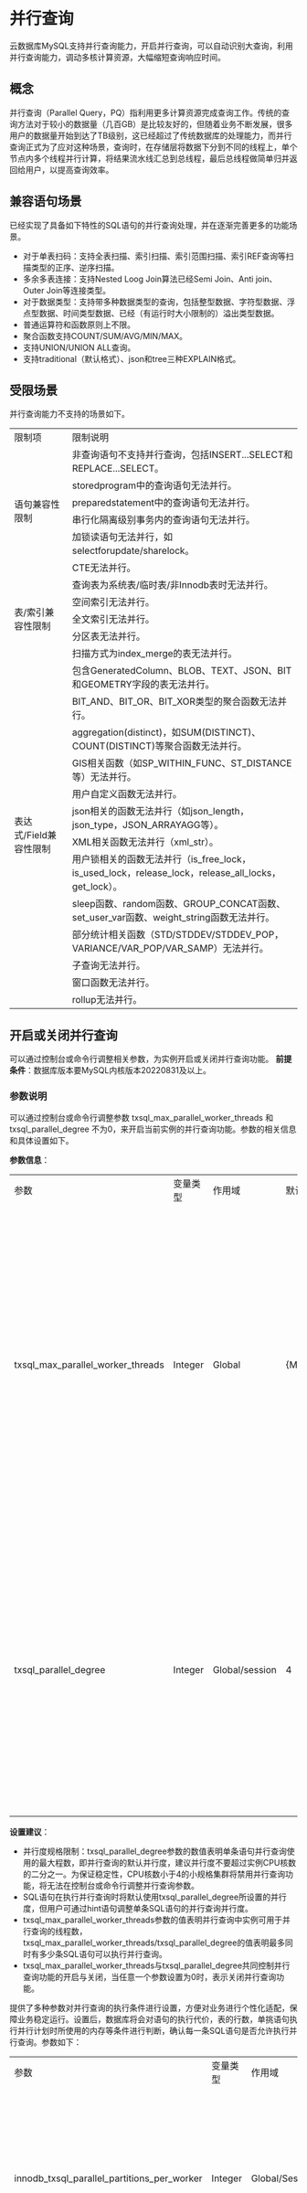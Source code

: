 # 并行查询

云数据库MySQL支持并行查询能力，开启并行查询，可以自动识别大查询，利用并行查询能力，调动多核计算资源，大幅缩短查询响应时间。

## 概念

并行查询（Parallel Query，PQ）指利用更多计算资源完成查询工作。传统的查询方法对于较小的数据量（几百GB）是比较友好的，但随着业务不断发展，很多用户的数据量开始到达了TB级别，这已经超过了传统数据库的处理能力，而并行查询正式为了应对这种场景，查询时，在存储层将数据下分到不同的线程上，单个节点内多个线程并行计算，将结果流水线汇总到总线程，最后总线程做简单归并返回给用户，以提高查询效率。

## 兼容语句场景

已经实现了具备如下特性的SQL语句的并行查询处理，并在逐渐完善更多的功能场景。

* 对于单表扫码：支持全表扫描、索引扫描、索引范围扫描、索引REF查询等扫描类型的正序、逆序扫描。
* 多余多表连接：支持Nested Loog Join算法已经Semi Join、Anti join、Outer Join等连接类型。
* 对于数据类型：支持带多种数据类型的查询，包括整型数据、字符型数据、浮点型数据、时间类型数据、已经（有运行时大小限制的）溢出类型数据。
* 普通运算符和函数原则上不限。
* 聚合函数支持COUNT/SUM/AVG/MIN/MAX。
* 支持UNION/UNION ALL查询。
* 支持traditional（默认格式）、json和tree三种EXPLAIN格式。

## 受限场景

并行查询能力不支持的场景如下。

<table><tbody><tr><td>限制项</td><td>限制说明</td></tr><tr><td rowspan="6">语句兼容性限制</td><td>非查询语句不支持并行查询，包括INSERT...SELECT和REPLACE...SELECT。</td></tr><tr><td>storedprogram中的查询语句无法并行。</td></tr><tr><td>preparedstatement中的查询语句无法并行。</td></tr><tr><td>串行化隔离级别事务内的查询语句无法并行。</td></tr><tr><td>加锁读语句无法并行，如selectforupdate/sharelock。</td></tr><tr><td>CTE无法并行。</td></tr><tr><td rowspan="5">表/索引兼容性限制</td><td>查询表为系统表/临时表/非Innodb表时无法并行。</td></tr><tr><td>空间索引无法并行。</td></tr><tr><td>全文索引无法并行。</td></tr><tr><td>分区表无法并行。</td></tr><tr><td>扫描方式为index_merge的表无法并行。</td></tr><tr><td rowspan="13">表达式/Field兼容性限制</td><td>包含GeneratedColumn、BLOB、TEXT、JSON、BIT和GEOMETRY字段的表无法并行。</td></tr><tr><td>BIT_AND、BIT_OR、BIT_XOR类型的聚合函数无法并行。</td></tr><tr><td>aggregation(distinct)，如SUM(DISTINCT)、COUNT(DISTINCT)等聚合函数无法并行。</td></tr><tr><td>GIS相关函数（如SP_WITHIN_FUNC、ST_DISTANCE等）无法并行。</td></tr><tr><td>用户自定义函数无法并行。</td></tr><tr><td>json相关的函数无法并行（如json_length，json_type，JSON_ARRAYAGG等）。</td></tr><tr><td>XML相关函数无法并行（xml_str）。</td></tr><tr><td>用户锁相关的函数无法并行（is_free_lock，is_used_lock，release_lock，release_all_locks，get_lock）。</td></tr><tr><td>sleep函数、random函数、GROUP_CONCAT函数、set_user_var函数、weight_string函数无法并行。</td></tr><tr><td>部分统计相关函数（STD/STDDEV/STDDEV_POP，VARIANCE/VAR_POP/VAR_SAMP）无法并行。</td></tr><tr><td>子查询无法并行。</td></tr><tr><td>窗口函数无法并行。</td></tr><tr><td>rollup无法并行。</td></tr></tbody></table>

## 开启或关闭并行查询

可以通过控制台或命令行调整相关参数，为实例开启或关闭并行查询功能。
**前提条件**：数据库版本要MySQL内核版本20220831及以上。

### 参数说明

可以通过控制台或命令行调整参数 txsql_max_parallel_worker_threads 和 txsql_parallel_degree 不为0，来开启当前实例的并行查询功能。参数的相关信息和具体设置如下。

**参数信息**：
<table><tbody><tr><td>参数</td><td>变量类型</td><td>作用域</td><td>默认值</td><td>取值范围</td><td>说明</td></tr><tr><td>txsql_max_parallel_worker_threads</td><td>Integer</td><td>Global</td><td>{MIN(DBInitCpu,0)}</td><td>0-{MAX(DBInitCpu-2,2)}</td><td>实例节点可用于并行查询的线程资源总数，设置为0则无并行线程可用，视为关闭并行查询功能。</td></tr><tr><td>txsql_parallel_degree</td><td>Integer</td><td>Global/session</td><td>4</td><td>0-64</td><td>单条语句并行查询时可用的最大线程数（默认并行度）。设置为0时视为关闭并行查询功能。</td></tr></tbody></table>

**设置建议**：

* 并行度规格限制：txsql_parallel_degree参数的数值表明单条语句并行查询使用的最大程数，即并行查询的默认并行度，建议并行度不要超过实例CPU核数的二分之一。为保证稳定性，CPU核数小于4的小规格集群将禁用并行查询功能，将无法在控制台或命令行调整并行查询参数。
* SQL语句在执行并行查询时将默认使用txsql_parallel_degree所设置的并行度，但用户可通过hint语句调整单条SQL语句的并行查询并行度。
* txsql_max_parallel_worker_threads参数的值表明并行查询中实例可用于并行查询的线程数，txsql_max_parallel_worker_threads/txsql_parallel_degree的值表明最多同时有多少条SQL语句可以执行并行查询。
* txsql_max_parallel_worker_threads与txsql_parallel_degree共同控制并行查询功能的开启与关闭，当任意一个参数设置为0时，表示关闭并行查询功能。

提供了多种参数对并行查询的执行条件进行设置，方便对业务进行个性化适配，保障业务稳定运行。设置后，数据库将会对语句的执行代价，表的行数，单挑语句执行并行计划时所使用的内存等条件进行判断，确认每一条SQL语句是否允许执行并行查询。参数如下：

<table><tbody><tr><td>参数</td><td>变量类型</td><td>作用域</td><td>默认值</td><td>取值范围</td><td>说明</td></tr><tr><td>innodb_txsql_parallel_partitions_per_worker</td><td>Integer</td><td>Global/Session</td><td>13</td><td>0-256</td><td>在切片数据的并行扫描中，每个线程扫描的平均分区数。</td></tr><tr><td>txsql_optimizer_context_max_mem_size</td><td>Integer</td><td>Global/Session</td><td>{MIN(DBInitMemory*52429,8388608)}</td><td>0-{DBInitMemory*52429}</td><td>单条语句可申请的并行查询计划环境最大内存限制。</td></tr><tr><td>txsql_parallel_cost_threshold</td><td>Integer</td><td>Global/Session</td><td>50000</td><td>0-9223372036854476000</td><td>并行执行代价阈值，只有执行代价高于阈值的语句才会进行并行查询。</td></tr><tr><td>txsql_parallel_exchange_buffer_size</td><td>Integer</td><td>Global/Session</td><td>1048576</td><td>65536-268435456</td><td>数据交换缓冲区大小。</td></tr><tr><td>txsql_parallel_table_record_threshold</td><td>Integer</td><td>Global/Session</td><td>5000</td><td>0-9223372036854476000</td><td>并行表行计数阈值，只有行数高于阈值的表才能被选为并行表。</td></tr></tbody></table>

### 通过控制台开启或关闭并行查询

可以通过设置相关参数开启或关闭功能

* 设置 `txsql_max_parallel_worker_threads`和`txsql_parallel_degree`不为0表示开启并行查询能力。
* 设置`txsql_max_parallel_worker_threads`和`txsql_parallel_degree`任意一个为0表示关闭并行查询能力。

## hint语句控制

支持通过调整相关参数开启或关闭并行查询功能，通过控制台可实现对整个SQL语句开启或关闭并行查询能力、设置执行条件参数，也支持使用hint语句对单条SQL语句进行指定并行执行方式。

### hint语句使用范例

<table><tbody><tr><td>功能</td><td>命令行</td><td>说明</td></tr><tr><td>开启并行查询</td><td><code><span>SELECT/*+PARALLEL(x)*/...FROM...;</code></td><td>x需大于0，x表示该条SQL语句所使用的并行查询并行度。</td></tr><tr><td>关闭并行查询</td><td><code><span>SELECT/*+PARALLEL(x)*/...FROM...;</code></td><td>x设置为0，表示关闭并行查询能力。</td></tr><tr><td>指定并行表</td><td>可通过以下两种方式指定允许哪些表执行或不执行并行查询计划：通过PARALLEL可指定表执行并行查询计划<code><span>SELECT/*+PARALLEL(t)*/...FROM...;</code>通过NO_PARALLEL可以指定表禁止执行并行查询计划<code><span>SELECT/*+NO_PARALLEL(t)*/...FROM...;</code></td><td>t为表的名称。</td></tr><tr><td>同时指定并行表与并行查询并行度</td><td><code><span>SELECT/*+PARALLEL(tx)*/*...FROM...;</code></td><td>x需大于0，x表示该条SQL语句所使用的并行查询并行度，t为表的名称。</td></tr><tr><td>通过hint语句设置session级参数，仅对指定SQL语句生效</td><td><code><span>SELECT/*+SET_VAR(var=n)*/*...FROM...;</code></td><td>var为支持session作用域的并行查询参数。</td></tr></tbody></table>

### hint语句使用场景示例

**场景一**：`select /*+PARALLEL () */ * FROM t1, t2;`  
强制并行度为txsql_parallel_degree所设置的数值（默认并行度）执行并行查询，当语句不符合并行查询执行条件时，将回退为串行查询。  
**场景二**：`select /*+PARALLEL (4) */ * FROM t1, t2;`  
无论系统默认并行度数值为多少，强制该条语句使用并行度为4执行并行查询，设置该条语句的txsql_parallel_degree = 4，当语句不符合并行查询执行条件时，将回退为串行查询。  
**场景三**：`select /*PARALLEL (t1) */ * FROM t1,t2;`  
选择t1表执行并行查询，并行度为系统默认并行度，当t1表小于txsql_parallel_table_record_threshold所设置的值时，将回退为串行查询。  
**场景四**：`select /*+PARALLEL（t1 8）*/ * FROM t1，t2;`  
选择 t1 表执行并行查询，并行度为8，当 t1 表小于 txsql_parallel_table_record_threshold 所设置的值时，将回退为串行查询。  
**场景五**：`select /*+NO_PARALLEL（t1）*/ * FROM t1，t2；`  
选择 t1 表禁止执行并行查询，当 t1 表大于 txsql_parallel_table_record_threshold 所设置的值时，将回退为串行查询。  
**场景六**：`select /*+SET_VAR(txsql_parallel_degree=8)*/ * FROM t1，t2；`  
无论系统默认并行度数值为多少，强制该条语句使用并行度为8执行并行查询，设置该条语句的 txsql_parallel_degree = 8。  
**场景七**：`select /*+SET_VAR(txsql_parallel_cost_threshold=1000)*/ * FROM t1，t2`  
设置该条语句的 txsql_parallel_cost_threshold=1000，当该条语句的执行代价大于1000时，即可使用并行查询。  
**场景八**：`select /*+SET_VAR(txsql_optimizer_context_max_mem_size=500000)*/ * FROM t1，t2`  
设置单条语句的 txsql_optimizer_context_max_mem_size=500000，该条语句可申请的并行查询计划环境最大内存限制调整为500000。  
